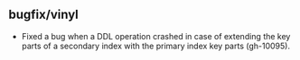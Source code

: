 ## bugfix/vinyl

* Fixed a bug when a DDL operation crashed in case of extending the key parts
  of a secondary index with the primary index key parts (gh-10095).
